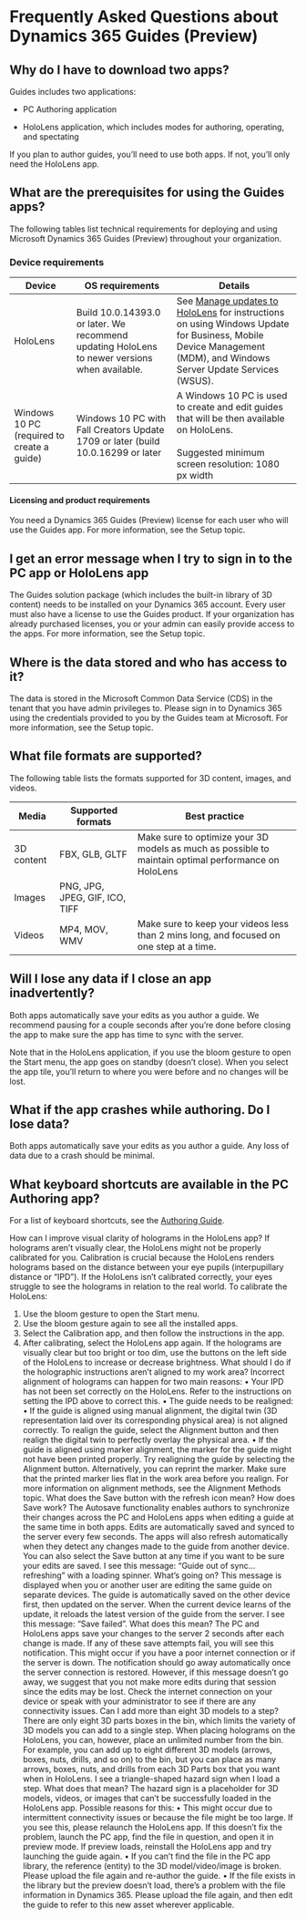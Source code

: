 

# Frequently Asked Questions about Dynamics 365 Guides (Preview)

## Why do I have to download two apps?

Guides includes two applications:

- PC Authoring application

- HoloLens application, which includes modes for authoring, operating, and spectating

If you plan to author guides, you’ll need to use both apps. If not, you’ll only need the HoloLens app.

## What are the prerequisites for using the Guides apps?

The following tables list technical requirements for deploying and using Microsoft Dynamics 365 Guides (Preview) throughout your organization.

### Device requirements
|Device|OS requirements|Details|
|----------------------------------------|---------------------------------------------|-------------------------------------|
|HoloLens|Build 10.0.14393.0 or later. We recommend updating HoloLens to newer versions when available.|See [Manage updates to HoloLens](https://docs.microsoft.com/en-us/HoloLens/hololens-updates) for instructions on using Windows Update for Business, Mobile Device Management (MDM), and Windows Server Update Services (WSUS).|
|Windows 10 PC (required to create a guide)|Windows 10 PC with Fall Creators Update 1709 or later (build 10.0.16299 or later|A Windows 10 PC is used to create and edit guides that will be then available on HoloLens.</br><br>Suggested minimum screen resolution: 1080 px width|

#### Licensing and product requirements

You need a Dynamics 365 Guides (Preview) license for each user who will use the Guides app. For more information, see the Setup topic.

## I get an error message when I try to sign in to the PC app or HoloLens app

The Guides solution package (which includes the built-in library of 3D content) needs to be installed on your Dynamics 365 account. Every user must also have a license to use the Guides product. If your organization has already purchased licenses, you or your admin can easily provide access to the apps. For more information, see the Setup topic.

## Where is the data stored and who has access to it?

The data is stored in the Microsoft Common Data Service (CDS) in the tenant that you have admin privileges to. Please sign in to Dynamics 365 using the credentials provided to you by the Guides team at Microsoft. For more information, see the Setup topic. 

## What file formats are supported?

The following table lists the formats supported for 3D content, images, and videos.

|Media|Supported formats|Best practice|
|----------|----------------------|-------------------------------------------------------------------------|
|3D content|FBX, GLB, GLTF|Make sure to optimize your 3D models as much as possible to maintain optimal performance on HoloLens|
|Images|PNG, JPG, JPEG, GIF, ICO, TIFF||
|Videos|MP4, MOV, WMV|Make sure to keep your videos less than 2 mins long, and focused on one step at a time.|

## Will I lose any data if I close an app inadvertently?

Both apps automatically save your edits as you author a guide. We recommend pausing for a couple seconds after you’re done before closing the app to make sure the app has time to sync with the server.

Note that in the HoloLens application, if you use the bloom gesture to open the Start menu, the app goes on standby (doesn’t close). When you select the app tile, you’ll return to where you were before and no changes will be lost.

## What if the app crashes while authoring. Do I lose data?
Both apps automatically save your edits as you author a guide. Any loss of data due to a crash should be minimal.

## What keyboard shortcuts are available in the PC Authoring app?

For a list of keyboard shortcuts, see the [Authoring Guide](pc-authoring.md).

How can I improve visual clarity of holograms in the HoloLens app?
If holograms aren’t visually clear, the HoloLens might not be properly calibrated for you. Calibration is crucial because the HoloLens renders holograms based on the distance between your eye pupils (interpupillary distance or “IPD”). If the HoloLens isn’t calibrated correctly, your eyes struggle to see the holograms in relation to the real world. 
To calibrate the HoloLens:
1.	Use the bloom gesture to open the Start menu.
2.	Use the bloom gesture again to see all the installed apps. 
3.	Select the Calibration app, and then follow the instructions in the app. 
4.	After calibrating, select the HoloLens app again.
If the holograms are visually clear but too bright or too dim, use the buttons on the left side of the HoloLens to increase or decrease brightness.
What should I do if the holographic instructions aren’t aligned to my work area?
Incorrect alignment of holograms can happen for two main reasons:
•	Your IPD has not been set correctly on the HoloLens. Refer to the instructions on setting the IPD above to correct this.
•	The guide needs to be realigned:
•	If the guide is aligned using manual alignment, the digital twin (3D representation laid over its corresponding physical area) is not aligned correctly. To realign the guide, select the Alignment button and then realign the digital twin to perfectly overlay the physical area. 
•	If the guide is aligned using marker alignment, the marker for the guide might not have been printed properly. Try realigning the guide by selecting the Alignment button. Alternatively, you can reprint the marker. Make sure that the printed marker lies flat in the work area before you realign.
For more information on alignment methods, see the Alignment Methods topic.
What does the Save button with the refresh icon mean? How does Save work?
The Autosave functionality enables authors to synchronize their changes across the PC and HoloLens apps when editing a guide at the same time in both apps. Edits are automatically saved and synced to the server every few seconds. The apps will also refresh automatically when they detect any changes made to the guide from another device. You can also select the Save button at any time if you want to be sure your edits are saved.
I see this message: “Guide out of sync… refreshing” with a loading spinner. What’s going on?
This message is displayed when you or another user are editing the same guide on separate devices. The guide is automatically saved on the other device first, then updated on the server. When the current device learns of the update, it reloads the latest version of the guide from the server.
I see this message: “Save failed”. What does this mean?
The PC and HoloLens apps save your changes to the server 2 seconds after each change is made. If any of these save attempts fail, you will see this notification.
This might occur if you have a poor internet connection or if the server is down. The notification should go away automatically once the server connection is restored. However, if this message doesn’t go away, we suggest that you not make more edits during that session since the edits may be lost. Check the internet connection on your device or speak with your administrator to see if there are any connectivity issues.
Can I add more than eight 3D models to a step?
There are only eight 3D parts boxes in the bin, which limits the variety of 3D models you can add to a single step. When placing holograms on the HoloLens, you can, however, place an unlimited number from the bin. For example, you can add up to eight different 3D models (arrows, boxes, nuts, drills, and so on) to the bin, but you can place as many arrows, boxes, nuts, and drills from each 3D Parts box that you want when in HoloLens.
I see a triangle-shaped hazard sign when I load a step. What does that mean?
The hazard sign is a placeholder for 3D models, videos, or images that can’t be successfully loaded in the HoloLens app. Possible reasons for this:
•	This might occur due to intermittent connectivity issues or because the file might be too large. If you see this, please relaunch the HoloLens app. If this doesn’t fix the problem, launch the PC app, find the file in question, and open it in preview mode. If preview loads, reinstall the HoloLens app and try launching the guide again. 
•	If you can’t find the file in the PC app library, the reference (entity) to the 3D model/video/image is broken. Please upload the file again and re-author the guide.
•	If the file exists in the library but the preview doesn’t load, there’s a problem with the file information in Dynamics 365. Please upload the file again, and then edit the guide to refer to this new asset wherever applicable.
